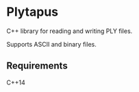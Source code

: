 # Plytapus
C++ library for reading and writing PLY files.

Supports ASCII and binary files.

## Requirements
C++14
